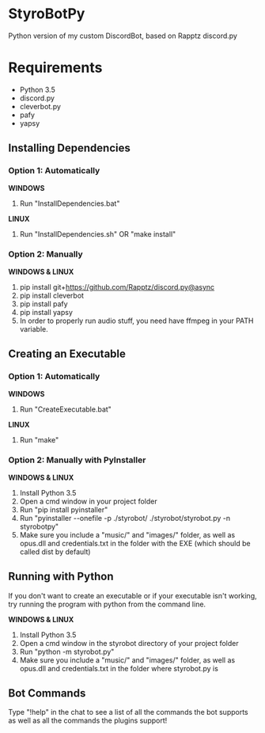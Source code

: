 # StyroBotPy
Python version of my custom DiscordBot, based on Rapptz discord.py

# Requirements
- Python 3.5
- discord.py
- cleverbot.py
- pafy
- yapsy

## Installing Dependencies
### Option 1: Automatically 
**WINDOWS**

1. Run "InstallDependencies.bat"

**LINUX**

1. Run "InstallDependencies.sh" OR "make install"

### Option 2: Manually 
**WINDOWS & LINUX**

1. pip install git+https://github.com/Rapptz/discord.py@async
2. pip install cleverbot
3. pip install pafy
4. pip install yapsy
5. In order to properly run audio stuff, you need have ffmpeg in your PATH variable. 

## Creating an Executable
### Option 1: Automatically
**WINDOWS**

1. Run "CreateExecutable.bat"

**LINUX**

1. Run "make"

### Option 2: Manually with PyInstaller
**WINDOWS & LINUX**

1. Install Python 3.5
2. Open a cmd window in your project folder
3. Run "pip install pyinstaller"
4. Run "pyinstaller --onefile -p ./styrobot/ ./styrobot/styrobot.py -n styrobotpy"
5. Make sure you include a "music/" and "images/" folder, as well as opus.dll and credentials.txt in the folder with the EXE (which should be called dist by default)

## Running with Python
If you don't want to create an executable or if your executable isn't working, try running the program with python from the command line.

**WINDOWS & LINUX**

1. Install Python 3.5
2. Open a cmd window in the styrobot directory of your project folder
3. Run "python -m styrobot.py"
4. Make sure you include a "music/" and "images/" folder, as well as opus.dll and credentials.txt in the folder where styrobot.py is

## Bot Commands
Type "!help" in the chat to see a list of all the commands the bot supports as well as all the commands the plugins support!
